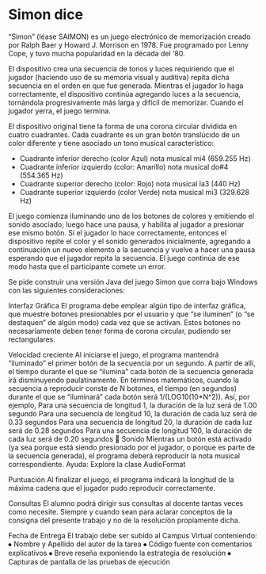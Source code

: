 # Simon dice
“Simon” (léase SAIMON) es un juego electrónico de memorización creado por Ralph Baer y Howard J. Morrison en 1978. Fue programado por Lenny Cope, y tuvo mucha popularidad en la década del ‘80.

El dispositivo crea una secuencia de tonos y luces requiriendo que el jugador (haciendo uso de su memoria visual y auditiva) repita dicha secuencia en el orden en que fue generada. Mientras el jugador lo haga correctamente, el dispositivo continúa agregando luces a la secuencia, tornándola progresivamente más larga y difícil de memorizar. Cuando el jugador yerra, el juego termina.

El dispositivo original tiene la forma de una corona circular dividida en cuatro cuadrantes. Cada cuadrante es un gran botón translúcido de un color diferente y tiene asociado un tono musical característico:

- Cuadrante inferior derecho (color Azul) nota musical mi4 (659.255 Hz)
- Cuadrante inferior izquierdo (color: Amarillo) nota musical do#4 (554.365 Hz)
- Cuadrante superior derecho (color: Rojo) nota musical la3 (440 Hz)
- Cuadrante superior izquierdo (color Verde) nota musical mi3 (329.628 Hz)

El juego comienza iluminando uno de los botones de colores y emitiendo el sonido asociado; luego hace una pausa, y habilita al jugador a presionar ese mismo botón. Si el jugador lo hace correctamente, entonces el dispositivo repite el color y el sonido generados inicialmente, agregando a continuación un nuevo elemento a la secuencia y vuelve a hacer una pausa esperando que el jugador repita la secuencia. El juego continúa de ese modo hasta que el participante comete un error.

Se pide construir una versión Java del juego Simon que corra bajo Windows con las siguientes consideraciones:

Interfaz Gráfica
El programa debe emplear algún tipo de interfaz gráfica, que muestre botones presionables por el usuario y que “se iluminen” (o “se destaquen” de algún modo) cada vez que se activan. Estos botones no necesariamente deben tener forma de corona circular, pudiendo ser rectangulares.

Velocidad creciente
Al iniciarse el juego, el programa mantendrá “iluminado” el primer botón de la secuencia por un segundo. A partir de allí, el tiempo durante el que se “ilumina” cada botón de la secuencia generada irá disminuyendo paulatinamente. En términos matemáticos, cuando la secuencia a reproducir conste de N botones, el tiempo (en segundos) durante el que se “iluminará” cada botón será 1/(LOG10(10*N^2)). Así, por ejemplo,
Para una secuencia de longitud 1, la duración de la luz será de 1.00 segundo
Para una secuencia de longitud 10, la duración de cada luz será de 0.33 segundos
Para una secuencia de longitud 20, la duración de cada luz será de 0.28 segundos
Para una secuencia de longitud 100, la duración de cada luz será de 0.20 segundos

Sonido
Mientras un botón está activado (ya sea porque está siendo presionado por el jugador, o porque es parte de la secuencia generada), el programa deberá reproducir la nota musical correspondiente. Ayuda: Explore la clase AudioFormat

Puntuación
Al finalizar el juego, el programa indicará la longitud de la máxima cadena que el jugador pudo reproducir correctamente.

Consultas
El alumno podrá dirigir sus consultas al docente tantas veces como necesite. Siempre y cuando sean para aclarar conceptos de la consigna del presente trabajo y no de la resolución propiamente dicha.

Fecha de Entrega
El trabajo debe ser subido al Campus Virtual conteniendo:
⦁	Nombre y Apellido del autor de la tarea
⦁	Código fuente con comentarios explicativos
⦁	Breve reseña exponiendo la estrategia de resolución
⦁	Capturas de pantalla de las pruebas de ejecución